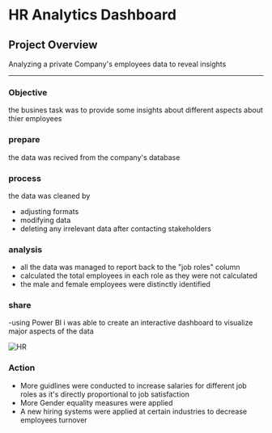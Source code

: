 # HR Analytics Dashboard
## Project Overview

Analyzing a private Company's employees data to reveal insights

---

### Objective 

the busines task was to provide some insights about different aspects about thier employees

### prepare

the data was recived from the company's database

### process

the data was cleaned by 

- adjusting formats
- modifying data
- deleting any irrelevant data after contacting stakeholders

### analysis

  - all the data was managed to report back to the "job roles" column
  - calculated the total employees in each role as they were not calculated
  - the male and female employees were distinctly identified

 ### share

 -using Power BI i was able to create an interactive dashboard to visualize major aspects of the data

![HR](https://github.com/user-attachments/assets/cf610363-fb34-4124-a384-b520756ac307)

 ### Action 

 - More guidlines were conducted to increase salaries for different job roles as it's directly proportional to job satisfaction
 - More Gender equality measures were applied
 - A new hiring systems were applied at certain industries to decrease employees turnover
